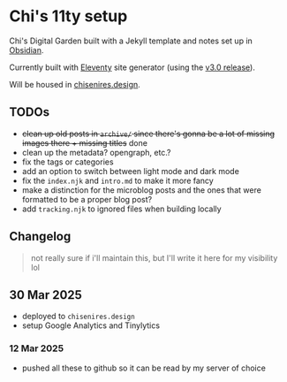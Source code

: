 # Chi's 11ty setup

Chi's Digital Garden built with a Jekyll template and notes set up in [Obsidian](https://obsidian.md).

Currently built with [Eleventy](https://www.11ty.dev/) site generator (using the [v3.0 release](https://github.com/11ty/eleventy/releases/tag/v3.0.0)).

Will be housed in [chisenires.design](https://chisenires.design).

## TODOs

- ~~clean up old posts in `archive/` since there's gonna be a lot of missing images there + missing titles~~ done
- clean up the metadata? opengraph, etc.?
- fix the tags or categories
- add an option to switch between light mode and dark mode
- fix the `index.njk` and `intro.md` to make it more fancy
- make a distinction for the microblog posts and the ones that were formatted to be a proper blog post?
- add `tracking.njk` to ignored files when building locally

## Changelog

> not really sure if i'll maintain this, but I'll write it here for my visibility lol

## 30 Mar 2025
- deployed to `chisenires.design`
- setup Google Analytics and Tinylytics

### 12 Mar 2025
- pushed all these to github so it can be read by my server of choice